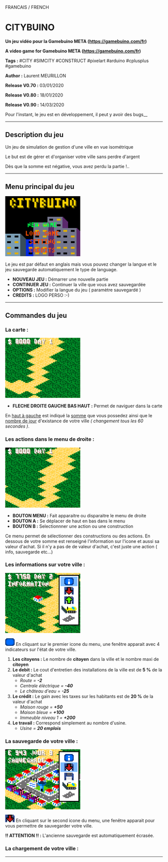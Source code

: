 FRANCAIS / FRENCH

# CITYBUINO #
**Un jeu vidéo pour la Gamebuino META (https://gamebuino.com/fr)**

**A video game for Gamebuino META (https://gamebuino.com/fr)**

**Tags :** #CITY #SIMCITY #CONSTRUCT #pixelart #arduino #cplusplus #gamebuino

**Author :** Laurent MEURILLON

**Release V0.70 :** 03/01/2020

**Release V0.80 :** 18/01/2020

**Release V0.90 :** 14/03/2020

Pour l'instant, le jeu est en développement, il peut y avoir des bugs__

-----------------

## Description du jeu ##

Un jeu de simulation de gestion d'une ville en vue isométrique

Le but est de gérer et d'organiser votre ville sans perdre d'argent

Dès que la somme est négative, vous avez perdu la partie !..

-----------------

## Menu principal du jeu ##

![IMAGE MOVE MAP](/VIDEOS/CITYBUINO_0.gif)

Le jeu est par défaut en anglais mais vous pouvez changer la langue et
le jeu sauvegarde automatiquement le type de language.

- **NOUVEAU JEU :** Démarrer une nouvelle partie
- **CONTINUER JEU :** Continuer la ville que vous avez sauvegardée
- **OPTIONS :** Modifier la langue du jeu ( paramètre sauvegardé )
- **CREDITS :** LOGO PERSO :-)

-----------------

## Commandes du jeu ##

### La carte :  ###

![IMAGE MOVE MAP](/VIDEOS/CITYBUINO_1.gif)

- **FLECHE DROITE GAUCHE BAS HAUT :** Permet de naviguer dans la carte

En <u>haut à gauche</u> est indiqué la <u>somme</u> que vous possedez ainsi
que le <u>nombre de jour</u> d'existance de votre ville *( changement tous les 60 secondes )*.

### Les actions dans le menu de droite : ###

![IMAGE GAME MENU](/VIDEOS/CITYBUINO_2.gif)

- **BOUTON MENU :** Fait apparaitre ou disparaitre le menu de droite
- **BOUTON A :** Se déplacer de haut en bas dans le menu  
- **BOUTON B :** Selectionnner une action ou une construction

Ce menu permet de sélectionner des constructions ou des actions.
En dessous de votre somme est renseigné l'information sur l'icone et 
aussi sa valeur d'achat.
Si il n'y a pas de de valeur d'achat, c'est juste une action ( info, sauvegarde etc...)

### Les informations sur votre ville : ###

![IMAGE GAME INFORMATION](/VIDEOS/CITYBUINO_3.gif)

![IMAGE ICON INFO](/VIDEOS/CITY_INFO.gif) En cliquant sur le premier icone du menu, une fenêtre apparait avec 4 indicateurs sur l'état de votre ville.

 1. **Les citoyens :** Le nombre de **citoyen** dans la ville et le nombre maxi de **citoyen**
 2. **Le debit :** Le cout d'entretien des installations de la ville est de **5 %** de la valeur
    d'achat
    - *Route = **-2***
    - *Centrale élèctrique = **-40***
    - *Le château d'eau = **-25***
 3. **Le crédit :** Le gain avec les taxes sur les habitants est de **20 %** de la valeur d'achat
    - *Maison rouge = **+50***
    - *Maison bleue = **+100***
    - *Immeuble niveau 1 = **+200***
 4. **Le travail :** Correspond simplement au nombre d'usine.
    - *Usine = **20 emplois***

### La sauvegarde de votre ville : ###

![IMAGE SAVE GAME](/VIDEOS/CITYBUINO_4.gif)

![IMAGE ICON SAVE](/VIDEOS/CITY_SAVE.gif) En cliquant sur le second icone du menu, une fenêtre apparait pour vous permettre de sauvegarder votre ville.

**!! ATTENTION !! :** L'ancienne sauvegarde est automatiquement écrasée.

### La chargement de votre ville : ###



----------------- 
